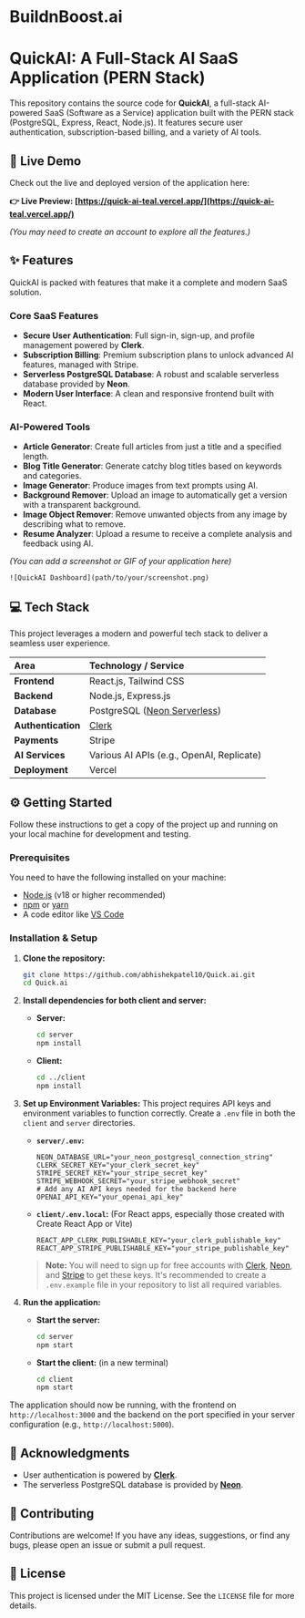 ﻿# BuildnBoost.ai

# QuickAI: A Full-Stack AI SaaS Application (PERN Stack)

This repository contains the source code for **QuickAI**, a full-stack AI-powered SaaS (Software as a Service) application built with the PERN stack (PostgreSQL, Express, React, Node.js). It features secure user authentication, subscription-based billing, and a variety of AI tools.



## 🚀 Live Demo

Check out the live and deployed version of the application here:

**👉 Live Preview: [https://quick-ai-teal.vercel.app/](https://quick-ai-teal.vercel.app/)**

*(You may need to create an account to explore all the features.)*

## ✨ Features

QuickAI is packed with features that make it a complete and modern SaaS solution.

### Core SaaS Features
*   **Secure User Authentication**: Full sign-in, sign-up, and profile management powered by **Clerk**.
*   **Subscription Billing**: Premium subscription plans to unlock advanced AI features, managed with Stripe.
*   **Serverless PostgreSQL Database**: A robust and scalable serverless database provided by **Neon**.
*   **Modern User Interface**: A clean and responsive frontend built with React.

### AI-Powered Tools
*   **Article Generator**: Create full articles from just a title and a specified length.
*   **Blog Title Generator**: Generate catchy blog titles based on keywords and categories.
*   **Image Generator**: Produce images from text prompts using AI.
*   **Background Remover**: Upload an image to automatically get a version with a transparent background.
*   **Image Object Remover**: Remove unwanted objects from any image by describing what to remove.
*   **Resume Analyzer**: Upload a resume to receive a complete analysis and feedback using AI.

*(You can add a screenshot or GIF of your application here)*

`![QuickAI Dashboard](path/to/your/screenshot.png)`

## 💻 Tech Stack

This project leverages a modern and powerful tech stack to deliver a seamless user experience.

| Area          | Technology / Service                                 |
| :------------ | :--------------------------------------------------- |
| **Frontend**  | React.js, Tailwind CSS                               |
| **Backend**   | Node.js, Express.js                                  |
| **Database**  | PostgreSQL ([Neon Serverless](https://get.neon.com/XZ88lhE)) |
| **Authentication** | [Clerk](https://go.clerk.com/GHwC6Yp)          |
| **Payments**  | Stripe                                               |
| **AI Services** | Various AI APIs (e.g., OpenAI, Replicate)            |
| **Deployment**| Vercel                                               |

## ⚙️ Getting Started

Follow these instructions to get a copy of the project up and running on your local machine for development and testing.

### Prerequisites

You need to have the following installed on your machine:
*   [Node.js](https://nodejs.org/en/) (v18 or higher recommended)
*   [npm](https://www.npmjs.com/) or [yarn](https://yarnpkg.com/)
*   A code editor like [VS Code](https://code.visualstudio.com/)

### Installation & Setup

1.  **Clone the repository:**
    ```bash
    git clone https://github.com/abhishekpatel10/Quick.ai.git
    cd Quick.ai
    ```

2.  **Install dependencies for both client and server:**
    *   **Server:**
        ```bash
        cd server
        npm install
        ```
    *   **Client:**
        ```bash
        cd ../client
        npm install
        ```

3.  **Set up Environment Variables:**
    This project requires API keys and environment variables to function correctly. Create a `.env` file in both the `client` and `server` directories.

    *   **`server/.env`:**
        ```env
        NEON_DATABASE_URL="your_neon_postgresql_connection_string"
        CLERK_SECRET_KEY="your_clerk_secret_key"
        STRIPE_SECRET_KEY="your_stripe_secret_key"
        STRIPE_WEBHOOK_SECRET="your_stripe_webhook_secret"
        # Add any AI API keys needed for the backend here
        OPENAI_API_KEY="your_openai_api_key" 
        ```

    *   **`client/.env.local`:** (For React apps, especially those created with Create React App or Vite)
        ```env
        REACT_APP_CLERK_PUBLISHABLE_KEY="your_clerk_publishable_key"
        REACT_APP_STRIPE_PUBLISHABLE_KEY="your_stripe_publishable_key"
        ```
    > **Note:** You will need to sign up for free accounts with [Clerk](https://go.clerk.com/GHwC6Yp), [Neon](https://get.neon.com/XZ88lhE), and [Stripe](https://stripe.com/) to get these keys. It's recommended to create a `.env.example` file in your repository to list all required variables.

4.  **Run the application:**
    *   **Start the server:**
        ```bash
        cd server
        npm start
        ```
    *   **Start the client:** (in a new terminal)
        ```bash
        cd client
        npm start
        ```

The application should now be running, with the frontend on `http://localhost:3000` and the backend on the port specified in your server configuration (e.g., `http://localhost:5000`).

## 🙌 Acknowledgments

*   User authentication is powered by **[Clerk](https://go.clerk.com/GHwC6Yp)**.
*   The serverless PostgreSQL database is provided by **[Neon](https://get.neon.com/XZ88lhE)**.

## 🤝 Contributing

Contributions are welcome! If you have any ideas, suggestions, or find any bugs, please open an issue or submit a pull request.

## 📄 License

This project is licensed under the MIT License. See the `LICENSE` file for more details.

